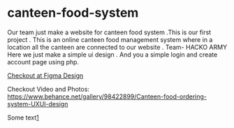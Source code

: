 # canteen-food-system
Our team just make a website for canteen food system .This is our first project . This is an online canteen food management system where in a location all the canteen are connected to our website . Team- HACKO ARMY 
Here we just make a simple ui design .
And you a simple login and create account  page using php.

 [Checkout at Figma Design](https://www.figma.com/proto/R1LTusw5NLZDCWhOx46ZKQ/Canteen-food-system?node-id=15%3A2&scaling=min-zoom"target="_blank)

Checkout Video and Photos:
https://www.behance.net/gallery/98422899/Canteen-food-ordering-system-UXUI-design

Some text[1]

[1]: http://somelink.com/?target=_blank

